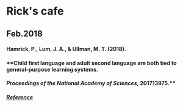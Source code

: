 # Rick's cafe
## Feb.2018

#### Hamrick, P., Lum, J. A., & Ullman, M. T. (2018). 
#### **Child first language and adult second language are both tied to general-purpose learning systems. 
#### *Proceedings of the National Academy of Sciences*, 201713975.**
##### [Reference](http://www.pnas.org/content/early/2018/01/25/1713975115)
